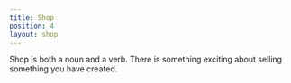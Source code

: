 ```yaml
---
title: Shop
position: 4
layout: shop
---
```


Shop is both a noun and a verb. There is something exciting about selling something you have created. 

